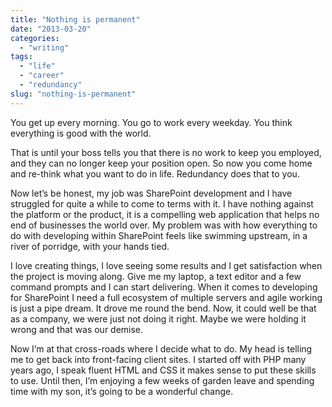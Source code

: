 ```yaml
---
title: "Nothing is permanent"
date: "2013-03-20"
categories:
  - "writing"
tags:
  - "life"
  - "career"
  - "redundancy"
slug: "nothing-is-permanent"
---
```


You get up every morning.
You go to work every weekday.
You think everything is good with the world.

That is until your boss tells you that there is no work to keep you employed, and they can no longer keep your position open.
So now you come home and re-think what you want to do in life.
Redundancy does that to you.

Now let’s be honest, my job was SharePoint development and I have struggled for quite a while to come to terms with it. I have nothing against the platform or the product, it is a compelling web application that helps no end of businesses the world over. My problem was with how everything to do with developing within SharePoint feels like swimming upstream, in a river of porridge, with your hands tied.

I love creating things, I love seeing some results and I get satisfaction when the project is moving along. Give me my laptop, a text editor and a few command prompts and I can start delivering. When it comes to developing for SharePoint I need a full ecosystem of multiple servers and agile working is just a pipe dream. It drove me round the bend.
Now, it could well be that as a company, we were just not doing it right. Maybe we were holding it wrong and that was our demise.

Now I’m at that cross-roads where I decide what to do.
My head is telling me to get back into front-facing client sites. I started off with PHP many years ago, I speak fluent HTML and CSS it makes sense to put these skills to use.
Until then, I’m enjoying a few weeks of garden leave and spending time with my son, it’s going to be a wonderful change.
